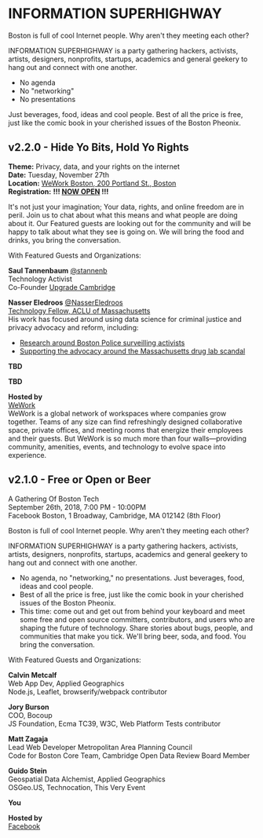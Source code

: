 # INFORMATION SUPERHIGHWAY

Boston is full of cool Internet people. Why aren't they meeting each other?

INFORMATION SUPERHIGHWAY is a party gathering hackers, activists, artists, designers, nonprofits, startups, academics and general geekery to hang out and connect with one another.

- No agenda
- No "networking"
- No presentations

Just beverages, food, ideas and cool people. Best of all the price is free, just like the comic book in your cherished issues of the Boston Pheonix.

## v2.2.0 - Hide Yo Bits, Hold Yo Rights

**Theme:** Privacy, data, and your rights on the internet  
**Date:** Tuesday, November 27th  
**Location:** [WeWork Boston, 200 Portland St., Boston](https://www.wework.com/buildings/200-portland-st--boston--MA?utm_campaign=Organic&utm_medium=Listings&utm_source=Google)  
**Registration:** **!!! [NOW OPEN](https://www.paperlesspost.com/flyer/go/5872jRmSVpPooXs2qG0V) !!!**

It's not just your imagination; Your data, rights, and online freedom are in peril. Join us to chat about what this means and what people are doing about it. Our Featured guests are looking out for the community and will be happy to talk about what they see is going on. We will bring the food and drinks, you bring the conversation.


With Featured Guests and Organizations:

**Saul Tannenbaum** [@stannenb](https://twitter.com/stannenb)  
Technology Activist  
Co-Founder [Upgrade Cambridge](https://upgradecambridge.org)  

**Nasser Eledroos** [@NasserEledroos](https://twitter.com/NasserEledroos)  
[Technology Fellow, ACLU of Massachusetts](https://www.aclum.org/en/biographies/nasser-eledroos)  
His work has focused around using data science for criminal justice and privacy advocacy and reform, including:
- [Research around Boston Police surveilling activists](https://www.aclum.org/en/social-media-monitoring-boston-free-speech-crosshairs)
- [Supporting the advocacy around the Massachusetts drug lab scandal](http://www.wbur.org/news/2018/10/11/farak-cases-dismissed-by-sjc)

**TBD**  

**TBD**  

**Hosted by**  
[WeWork](https://www.wework.com/)  
WeWork is a global network of workspaces where companies grow together. Teams of any size can find refreshingly designed collaborative space, private offices, and meeting rooms that energize their employees and their guests. But WeWork is so much more than four walls—providing community, amenities, events, and technology to evolve space into experience.

## v2.1.0 - Free or Open or Beer

A Gathering Of Boston Tech  
September 26th, 2018, 7:00 PM - 10:00PM  
Facebook Boston, 1 Broadway, Cambridge, MA 012142 (8th Floor)

Boston is full of cool Internet people. Why aren't they meeting each other?

INFORMATION SUPERHIGHWAY is a party gathering hackers, activists, artists, designers, nonprofits, startups, academics and general geekery to hang out and connect with one another.

- No agenda, no "networking," no presentations. Just beverages, food, ideas and cool people.
- Best of all the price is free, just like the comic book in your cherished issues of the Boston Pheonix.
- This time: come out and get out from behind your keyboard and meet some free and open source committers, contributors, and users who are shaping the future of technology. Share stories about bugs, people, and communities that make you tick. We'll bring beer, soda, and food. You bring the conversation.

With Featured Guests and Organizations:

**Calvin Metcalf**  
Web App Dev, Applied Geographics  
Node.js, Leaflet, browserify/webpack contributor  

**Jory Burson**  
COO, Bocoup  
JS Foundation, Ecma TC39, W3C, Web Platform Tests contributor

**Matt Zagaja**  
Lead Web Developer Metropolitan Area Planning Council  
Code for Boston Core Team, Cambridge Open Data Review Board Member

**Guido Stein**  
Geospatial Data Alchemist, Applied Geographics  
OSGeo.US, Technocation, This Very Event

**You**

**Hosted by**  
[Facebook](https://www.facebook.com/fbboston/)
